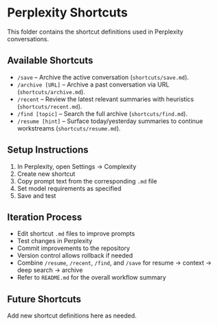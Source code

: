 # Perplexity Shortcuts

This folder contains the shortcut definitions used in Perplexity conversations.

## Available Shortcuts
- `/save` – Archive the active conversation (`shortcuts/save.md`).
- `/archive [URL]` – Archive a past conversation via URL (`shortcuts/archive.md`).
- `/recent` – Review the latest relevant summaries with heuristics (`shortcuts/recent.md`).
- `/find [topic]` – Search the full archive (`shortcuts/find.md`).
- `/resume [hint]` – Surface today/yesterday summaries to continue workstreams (`shortcuts/resume.md`).

## Setup Instructions
1. In Perplexity, open Settings → Complexity
2. Create new shortcut
3. Copy prompt text from the corresponding `.md` file
4. Set model requirements as specified
5. Save and test

## Iteration Process
- Edit shortcut `.md` files to improve prompts
- Test changes in Perplexity
- Commit improvements to the repository
- Version control allows rollback if needed
- Combine `/resume`, `/recent`, `/find`, and `/save` for resume → context → deep search → archive
- Refer to `README.md` for the overall workflow summary

## Future Shortcuts
Add new shortcut definitions here as needed.
